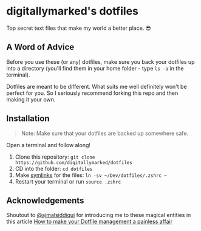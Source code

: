 # digitallymarked's dotfiles

Top secret text files that make my world a better place. 😎

## A Word of Advice

Before you use these (or any) dotfiles, make sure you back your dotfiles up into a directory (you'll find them in your home folder - type `ls -a` in the terminal).

Dotfiles are meant to be different. What suits me well definitely won't be perfect for you. So I seriously recommend forking this repo and then making it your own.

## Installation

> Note:
> Make sure that your dotfiles are backed up somewhere safe.

Open a terminal and follow along!

1. Clone this repository: `git clone https://github.com/digitallymarked/dotfiles`
2. CD into the folder: `cd dotfiles`
3. Make [symlinks](https://www.cyberciti.biz/faq/creating-soft-link-or-symbolic-link/) for the files: `ln -sv ~/Dev/dotfiles/.zshrc ~`
4. Restart your terminal or run `source .zshrc`

## Acknowledgements

Shoutout to [@ajmalsiddiqui](https://github.com/ajmalsiddiqui/dotfiles) for introducing me to these magical entities in this article [How to make your Dotfile management a painless affair](https://www.freecodecamp.org/news/dive-into-dotfiles-part-2-6321b4a73608/)
